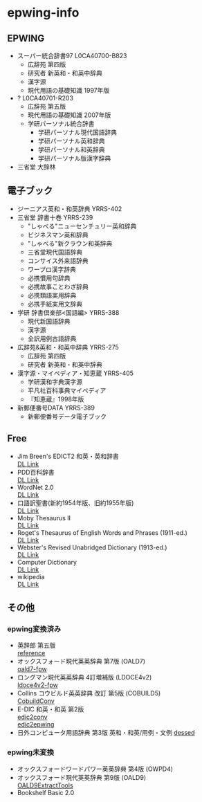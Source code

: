 # epwing-info

## EPWING
- スーパー統合辞書97 L0CA40700-B823
  - 広辞苑 第四版
  - 研究者 新英和・和英中辞典
  - 漢字源
  - 現代用語の基礎知識 1997年版
- ? L0CA40701-R203
  - 広辞苑 第五版
  - 現代用語の基礎知識 2007年版
  - 学研パーソナル統合辞書
    - 学研パーソナル現代国語辞典
    - 学研パーソナル英和辞典
    - 学研パーソナル和英辞典
    - 学研パーソナル版漢字辞典
- 三省堂 大辞林

## 電子ブック
- ジーニアス英和・和英辞典 YRRS-402
- 三省堂 辞書十巻 YRRS-239
  - "しゃべる"ニューセンチュリー英和辞典
  - ビジネスマン英和辞典
  - "しゃべる"新クラウン和英辞典
  - 三省堂現代国語辞典
  - コンサイス外来語辞典
  - ワープロ漢字辞典
  - 必携慣用句辞典
  - 必携故事ことわざ辞典
  - 必携類語実用辞典
  - 必携手紙実用文辞典
- 学研 辞書倶楽部<国語編> YRRS-388
  - 現代新国語辞典
  - 漢字源
  - 全訳用例古語辞典
- 広辞苑&英和・和英中辞典 YRRS-275
  - 広辞苑 第四版
  - 研究者 新英和・和英中辞典
- 漢字源・マイペディア・知恵蔵 YRRS-405
  - 学研漢和字典漢字源 
  - 平凡社百科事典マイペディア
  - 『知恵蔵』1998年版
- 新郵便番号DATA YRRS-389
  - 新郵便番号データ電子ブック

## Free
- Jim Breen's EDICT2 和英・英和辞書  
  [DL Link](https://www.vector.co.jp/soft/data/writing/se369320.html)
- PDD百科辞書  
  [DL Link](https://www.vector.co.jp/soft/data/writing/se312764.html)
- WordNet 2.0  
  [DL Link](https://www.vector.co.jp/soft/data/writing/se323658.html)
- 口語訳聖書(新約1954年版、旧約1955年版)  
  [DL Link](https://www.vector.co.jp/soft/data/writing/se451572.html)
- Moby Thesaurus II  
  [DL Link](https://www.vector.co.jp/soft/data/writing/se377050.html)
- Roget's Thesaurus of English Words and Phrases (1911-ed.)  
  [DL Link](https://www.vector.co.jp/soft/data/writing/se338074.html)
- Webster's Revised Unabridged Dictionary (1913-ed.)  
  [DL Link](https://www.vector.co.jp/soft/data/writing/se334004.html)
- Computer Dictionary  
  [DL Link](https://www.vector.co.jp/soft/data/writing/se463395.html)
- wikipedia  
  [DL Link](https://ja.osdn.net/projects/boookends/)


## その他
### epwing変換済み
- 英辞郎 第五版  
  [reference](http://blog.livedoor.jp/hakin/archives/51777910.html)
- オックスフォード現代英英辞典 第7版 (OALD7)  
  [oald7-fpw](http://green.ribbon.to/~ikazuhiro/dic/oald7-fpw.html)
- ロングマン現代英英辞典 4訂増補版 (LDOCE4v2)  
  [ldoce4v2-fpw](https://web.archive.org/web/20080520053249/http://xelloss.dnsalias.net/~shunichi/pukiwiki/index.php?%A5%BD%A5%D5%A5%C8%A5%A6%A5%A7%A5%A2%2FEPWING%B7%C1%BC%B0%CA%D1%B4%B9%A5%B9%A5%AF%A5%EA%A5%D7%A5%C8%20for%20LDOCE4v2)
- Collins コウビルド英英辞典 改訂 第5版 (COBUILD5)  
  [CobuildConv](http://ebstudio.info/home/CobuildConv/index.html)
- E-DIC 和英・和英 第2版  
  [edic2conv](https://bitbucket.org/rubyu/edic2conv/downloads/)  
  [edic2epwing](https://github.com/rubyu/edic2epwing)
- 日外コンピュータ用語辞典 第3版 英和・和英/用例・文例
  [dessed](http://hp.vector.co.jp/authors/VA021723/dessed/)
### epwing未変換
- オックスフォードワードパワー英英辞典 第4版 (OWPD4)  
- オックスフォード現代英英辞典 第9版 (OALD9)  
  [OALD9ExtractTools](https://github.com/wingkinl/OALD9ExtractTools)
- Bookshelf Basic 2.0
